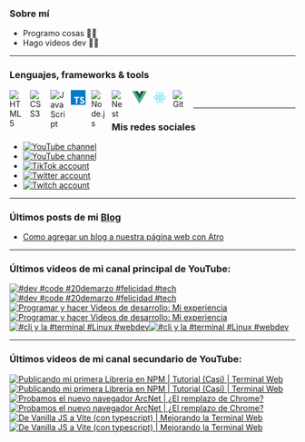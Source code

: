 ### Sobre mí
- Programo cosas 🧑‍💻
- Hago videos dev 🧑‍🏫

---
### Lenguajes, frameworks & tools

<img align="left" alt="HTML5" width="26px" src="https://cdn.jsdelivr.net/gh/devicons/devicon/icons/html5/html5-original.svg" style="padding-right:10px;" />
<img align="left" alt="CSS3" width="26px" src="https://cdn.jsdelivr.net/gh/devicons/devicon/icons/css3/css3-original.svg" style="padding-right:10px;" />
<img align="left" alt="JavaScript" width="26px" src="https://cdn.jsdelivr.net/gh/devicons/devicon/icons/javascript/javascript-original.svg" style="padding-right:10px;" />
<img align="left" alt="Typescript" width="26px" src="https://raw.githubusercontent.com/github/explore/80688e429a7d4ef2fca1e82350fe8e3517d3494d/topics/typescript/typescript.png" style="padding-right:10px;" />
<img align="left" alt="Node.js" width="26px" src="https://cdn.jsdelivr.net/gh/devicons/devicon/icons/nodejs/nodejs-original.svg" style="padding-right:10px;" />
<img align="left" alt="Nest" width="26px" src="https://avatars.githubusercontent.com/u/28507035?s=48&v=4" style="padding-right:10px;" />
<img align="left" alt="Vue" width="26px" src="https://raw.githubusercontent.com/github/explore/80688e429a7d4ef2fca1e82350fe8e3517d3494d/topics/vue/vue.png" style="padding-right:10px;" />
<img align="left" alt="React" width="26px" src="https://raw.githubusercontent.com/github/explore/80688e429a7d4ef2fca1e82350fe8e3517d3494d/topics/react/react.png" style="padding-right:10px;" />
<img align="left" alt="Git" width="26px" src="https://cdn.jsdelivr.net/gh/devicons/devicon/icons/git/git-original.svg" style="padding-right:10px;" />

<br>

---
### Mis redes sociales
 - [![YouTube channel](https://img.shields.io/youtube/channel/subscribers/UCRC7LM5vAZMxS8LSo0PKZng?style=social)](https://www.youtube.com/channel/UCRC7LM5vAZMxS8LSo0PKZng)
 - [![YouTube channel](https://img.shields.io/youtube/channel/subscribers/UCKMWXwHYoy920OFEN_BM5VQ?style=social)](https://www.youtube.com/@doneberdev)
 - [![TikTok account](https://img.shields.io/endpoint?logo=TikTok&style=social&url=https%3A%2F%2Fdoneber.dev%2Ftiktok-counter%2F)](https://www.tiktok.com/@doneberdev)
 - [![Twitter account](https://img.shields.io/twitter/follow/doneberdev?label=Followers&style=social)](https://twitter.com/doneberdev)
 - [![Twitch account](https://img.shields.io/twitch/status/doneberdev?style=social)](https://twitch.tv/doneberdev)
 
---
### Últimos posts de mi [Blog](https://doneber.dev/blog)

<!-- BLOG-POST-LIST:START -->
- [Como agregar un blog a nuestra página web con Atro](https://doneber.dev/blog/first-post/)
<!-- BLOG-POST-LIST:END -->
 
---
### Últimos videos de mi canal principal de YouTube:

<!-- BEGIN YOUTUBE-CARDS-FIRST -->
[![#dev #code #20demarzo #felicidad #tech](https://ytcards.demolab.com/?id=dN7uesqZAFo&title=%23dev+%23code+%2320demarzo+%23felicidad+%23tech&lang=en&timestamp=1710960162&background_color=%230f0f0f&title_color=%23ffffff&stats_color=%23dedede&max_title_lines=1&width=250&border_radius=5&duration=27 "#dev #code #20demarzo #felicidad #tech")](https://www.youtube.com/watch?v=dN7uesqZAFo#gh-dark-mode-only)[![#dev #code #20demarzo #felicidad #tech](https://ytcards.demolab.com/?id=dN7uesqZAFo&title=%23dev+%23code+%2320demarzo+%23felicidad+%23tech&lang=en&timestamp=1710960162&background_color=%230d1117&title_color=%23ffffff&stats_color=%23dedede&max_title_lines=1&width=250&border_radius=5&duration=27 "#dev #code #20demarzo #felicidad #tech")](https://www.youtube.com/watch?v=dN7uesqZAFo#gh-light-mode-only)
[![Programar y hacer Videos de desarrollo: Mi experiencia](https://ytcards.demolab.com/?id=ZS8YIceH68I&title=Programar+y+hacer+Videos+de+desarrollo%3A+Mi+experiencia&lang=en&timestamp=1707165785&background_color=%230f0f0f&title_color=%23ffffff&stats_color=%23dedede&max_title_lines=1&width=250&border_radius=5&duration=604 "Programar y hacer Videos de desarrollo: Mi experiencia")](https://www.youtube.com/watch?v=ZS8YIceH68I#gh-dark-mode-only)[![Programar y hacer Videos de desarrollo: Mi experiencia](https://ytcards.demolab.com/?id=ZS8YIceH68I&title=Programar+y+hacer+Videos+de+desarrollo%3A+Mi+experiencia&lang=en&timestamp=1707165785&background_color=%230d1117&title_color=%23ffffff&stats_color=%23dedede&max_title_lines=1&width=250&border_radius=5&duration=604 "Programar y hacer Videos de desarrollo: Mi experiencia")](https://www.youtube.com/watch?v=ZS8YIceH68I#gh-light-mode-only)
[![#cli y la #terminal #Linux #webdev](https://ytcards.demolab.com/?id=bCUtGyGSQ8c&title=%23cli+y+la+%23terminal+%23Linux+%23webdev&lang=en&timestamp=1705118475&background_color=%230f0f0f&title_color=%23ffffff&stats_color=%23dedede&max_title_lines=1&width=250&border_radius=5&duration=54 "#cli y la #terminal #Linux #webdev")](https://www.youtube.com/watch?v=bCUtGyGSQ8c#gh-dark-mode-only)[![#cli y la #terminal #Linux #webdev](https://ytcards.demolab.com/?id=bCUtGyGSQ8c&title=%23cli+y+la+%23terminal+%23Linux+%23webdev&lang=en&timestamp=1705118475&background_color=%230d1117&title_color=%23ffffff&stats_color=%23dedede&max_title_lines=1&width=250&border_radius=5&duration=54 "#cli y la #terminal #Linux #webdev")](https://www.youtube.com/watch?v=bCUtGyGSQ8c#gh-light-mode-only)
<!-- END YOUTUBE-CARDS-FIRST -->

---
### Últimos videos de mi canal secundario de YouTube:

<!-- BEGIN YOUTUBE-CARDS-SECOND -->
[![Publicando mi primera Libreria en NPM | Tutorial (Casi) | Terminal Web](https://ytcards.demolab.com/?id=zPAfqElnzPA&title=Publicando+mi+primera+Libreria+en+NPM+%7C+Tutorial+%28Casi%29+%7C+Terminal+Web&lang=en&timestamp=1714060860&background_color=%230f0f0f&title_color=%23ffffff&stats_color=%23dedede&max_title_lines=1&width=250&border_radius=5&duration=1401 "Publicando mi primera Libreria en NPM | Tutorial (Casi) | Terminal Web")](https://www.youtube.com/watch?v=zPAfqElnzPA#gh-dark-mode-only)[![Publicando mi primera Libreria en NPM | Tutorial (Casi) | Terminal Web](https://ytcards.demolab.com/?id=zPAfqElnzPA&title=Publicando+mi+primera+Libreria+en+NPM+%7C+Tutorial+%28Casi%29+%7C+Terminal+Web&lang=en&timestamp=1714060860&background_color=%230d1117&title_color=%23ffffff&stats_color=%23dedede&max_title_lines=1&width=250&border_radius=5&duration=1401 "Publicando mi primera Libreria en NPM | Tutorial (Casi) | Terminal Web")](https://www.youtube.com/watch?v=zPAfqElnzPA#gh-light-mode-only)
[![Probamos el nuevo navegador ArcNet | ¿El remplazo de Chrome?](https://ytcards.demolab.com/?id=nbHsC8NyfNY&title=Probamos+el+nuevo+navegador+ArcNet+%7C+%C2%BFEl+remplazo+de+Chrome%3F&lang=en&timestamp=1713974440&background_color=%230f0f0f&title_color=%23ffffff&stats_color=%23dedede&max_title_lines=1&width=250&border_radius=5&duration=1998 "Probamos el nuevo navegador ArcNet | ¿El remplazo de Chrome?")](https://www.youtube.com/watch?v=nbHsC8NyfNY#gh-dark-mode-only)[![Probamos el nuevo navegador ArcNet | ¿El remplazo de Chrome?](https://ytcards.demolab.com/?id=nbHsC8NyfNY&title=Probamos+el+nuevo+navegador+ArcNet+%7C+%C2%BFEl+remplazo+de+Chrome%3F&lang=en&timestamp=1713974440&background_color=%230d1117&title_color=%23ffffff&stats_color=%23dedede&max_title_lines=1&width=250&border_radius=5&duration=1998 "Probamos el nuevo navegador ArcNet | ¿El remplazo de Chrome?")](https://www.youtube.com/watch?v=nbHsC8NyfNY#gh-light-mode-only)
[![De Vanilla JS a Vite (con typescript) | Mejorando la Terminal Web](https://ytcards.demolab.com/?id=Zs4b1jKGnv8&title=De+Vanilla+JS+a+Vite+%28con+typescript%29+%7C+Mejorando+la+Terminal+Web&lang=en&timestamp=1713889723&background_color=%230f0f0f&title_color=%23ffffff&stats_color=%23dedede&max_title_lines=1&width=250&border_radius=5&duration=3287 "De Vanilla JS a Vite (con typescript) | Mejorando la Terminal Web")](https://www.youtube.com/watch?v=Zs4b1jKGnv8#gh-dark-mode-only)[![De Vanilla JS a Vite (con typescript) | Mejorando la Terminal Web](https://ytcards.demolab.com/?id=Zs4b1jKGnv8&title=De+Vanilla+JS+a+Vite+%28con+typescript%29+%7C+Mejorando+la+Terminal+Web&lang=en&timestamp=1713889723&background_color=%230d1117&title_color=%23ffffff&stats_color=%23dedede&max_title_lines=1&width=250&border_radius=5&duration=3287 "De Vanilla JS a Vite (con typescript) | Mejorando la Terminal Web")](https://www.youtube.com/watch?v=Zs4b1jKGnv8#gh-light-mode-only)
<!-- END YOUTUBE-CARDS-SECOND -->